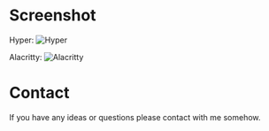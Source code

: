 # Screenshot

Hyper:
![Hyper](https://i.imgur.com/rckZ94l.png)

Alacritty:
![Alacritty](https://i.imgur.com/gSCd7NL.png)

# Contact

If you have any ideas or questions please contact with me somehow.
